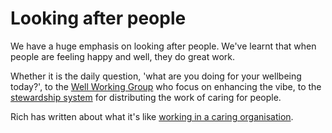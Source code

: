 # Looking after people

We have a huge emphasis on looking after people. We've learnt that when people are feeling happy and well, they do great work.

Whether it is the daily question, 'what are you doing for your wellbeing today?', to the [Well Working Group](well_working_group.md) who focus on enhancing the vibe, to the [stewardship system](stewarding.md) for distributing the work of caring for people.

Rich has written about what it's like [working in a caring organisation](https://medium.com/enspiral-tales/a-caring-organisation-5319f81c420f#.11angmlxu).